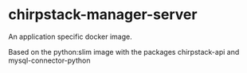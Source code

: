 # chirpstack-manager-server

An application specific docker image.

Based on the python:slim image with the packages chirpstack-api and mysql-connector-python
